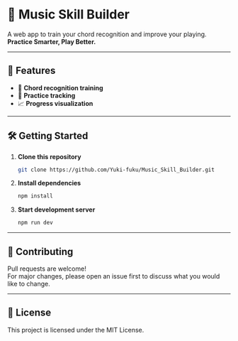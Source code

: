 # 🎵 Music Skill Builder

A web app to train your chord recognition and improve your playing.  
**Practice Smarter, Play Better.**

---

## 🚀 Features
- 🎼 **Chord recognition training**
- 🎯 **Practice tracking**
- 📈 **Progress visualization**

---

## 🛠 Getting Started

1. **Clone this repository**
    ```bash
    git clone https://github.com/Yuki-fuku/Music_Skill_Builder.git
    ```

2. **Install dependencies**
    ```bash
    npm install
    ```

3. **Start development server**
    ```bash
    npm run dev
    ```

---

## 🤝 Contributing
Pull requests are welcome!  
For major changes, please open an issue first to discuss what you would like to change.

---

## 📜 License
This project is licensed under the MIT License.
